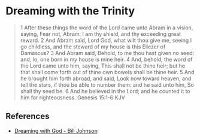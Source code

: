 # Dreaming with the Trinity

> 1 After these things the word of the Lord came unto Abram in a vision, saying, Fear not, Abram: I am thy shield, and thy exceeding great reward.
>2 And Abram said, Lord God, what wilt thou give me, seeing I go childless, and the steward of my house is this Eliezer of Damascus?
> 3 And Abram said, Behold, to me thou hast given no seed: and, lo, one born in my house is mine heir.
> 4 And, behold, the word of the Lord came unto him, saying, This shall not be thine heir; but he that shall come forth out of thine own bowels shall be thine heir.
> 5 And he brought him forth abroad, and said, Look now toward heaven, and tell the stars, if thou be able to number them: and he said unto him, So shall thy seed be.
> 6 And he believed in the Lord; and he counted it to him for righteousness.
> Genesis 15:1-6 KJV

## References
* [Dreaming with God - Bill Johnson](https://books.google.de/books/about/Dreaming_with_God.html?id=BhkntN4T-sQC&redir_esc=y)

